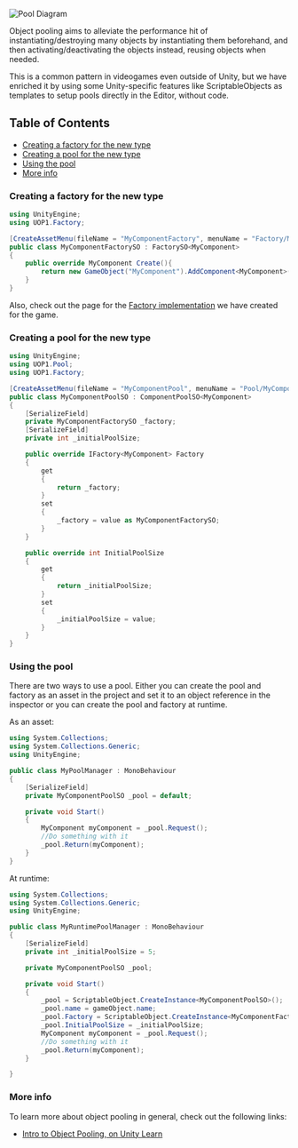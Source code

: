 ![Pool Diagram](https://github.com/UnityTechnologies/open-project-1/blob/main/Docs/WikiImages/Pool_diagram.png)

Object pooling aims to alleviate the performance hit of instantiating/destroying many objects by instantiating them beforehand, and then activating/deactivating the objects instead, reusing objects when needed.

This is a common pattern in videogames even outside of Unity, but we have enriched it by using some Unity-specific features like ScriptableObjects as templates to setup pools directly in the Editor, without code.

## Table of Contents
- [Creating a factory for the new type](#creating-a-factory-for-the-new-type)
- [Creating a pool for the new type](#creating-a-pool-for-the-new-type)
- [Using the pool](#using-the-pool)
- [More info](#more-info)

### Creating a factory for the new type

```cs
using UnityEngine;
using UOP1.Factory;

[CreateAssetMenu(fileName = "MyComponentFactory", menuName = "Factory/MyComponent")]
public class MyComponentFactorySO : FactorySO<MyComponent>
{
    public override MyComponent Create(){
        return new GameObject("MyComponent").AddComponent<MyComponent>();
    }
}
```

Also, check out the page for the [Factory implementation](https://github.com/UnityTechnologies/open-project-1/wiki/Factory) we have created for the game.

### Creating a pool for the new type

```cs
using UnityEngine;
using UOP1.Pool;
using UOP1.Factory;

[CreateAssetMenu(fileName = "MyComponentPool", menuName = "Pool/MyComponent")]
public class MyComponentPoolSO : ComponentPoolSO<MyComponent>
{
	[SerializeField]
	private MyComponentFactorySO _factory;
	[SerializeField]
	private int _initialPoolSize;

	public override IFactory<MyComponent> Factory
	{
		get
		{
			return _factory;
		}
		set
		{
			_factory = value as MyComponentFactorySO;
		}
	}

	public override int InitialPoolSize
	{
		get
		{
			return _initialPoolSize;
		}
		set
		{
			_initialPoolSize = value;
		}
	}
}
```

### Using the pool

There are two ways to use a pool. Either you can create the pool and factory as an asset in the project and set it to an object reference in the inspector or you can create the pool and factory at runtime.

As an asset:

```cs
using System.Collections;
using System.Collections.Generic;
using UnityEngine;

public class MyPoolManager : MonoBehaviour
{
	[SerializeField]
	private MyComponentPoolSO _pool = default;

	private void Start()
	{
		MyComponent myComponent = _pool.Request();
        //Do something with it
		_pool.Return(myComponent);
	}
}
```

At runtime:

```cs
using System.Collections;
using System.Collections.Generic;
using UnityEngine;

public class MyRuntimePoolManager : MonoBehaviour
{
	[SerializeField]
	private int _initialPoolSize = 5;

	private MyComponentPoolSO _pool;

	private void Start()
	{
		_pool = ScriptableObject.CreateInstance<MyComponentPoolSO>();
		_pool.name = gameObject.name;
		_pool.Factory = ScriptableObject.CreateInstance<MyComponentFactorySO>();
		_pool.InitialPoolSize = _initialPoolSize;
		MyComponent myComponent = _pool.Request();
		//Do something with it
		_pool.Return(myComponent);
	}

}
```

### More info

To learn more about object pooling in general, check out the following links:

- [Intro to Object Pooling, on Unity Learn](https://learn.unity.com/tutorial/introduction-to-object-pooling)